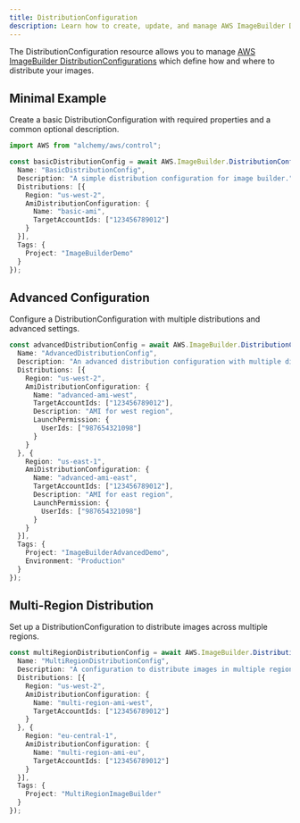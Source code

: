 ```yaml
---
title: DistributionConfiguration
description: Learn how to create, update, and manage AWS ImageBuilder DistributionConfigurations using Alchemy Cloud Control.
---
```



The DistributionConfiguration resource allows you to manage [AWS ImageBuilder DistributionConfigurations](https://docs.aws.amazon.com/imagebuilder/latest/userguide/) which define how and where to distribute your images.

## Minimal Example

Create a basic DistributionConfiguration with required properties and a common optional description.

```ts
import AWS from "alchemy/aws/control";

const basicDistributionConfig = await AWS.ImageBuilder.DistributionConfiguration("basicDistributionConfig", {
  Name: "BasicDistributionConfig",
  Description: "A simple distribution configuration for image builder.",
  Distributions: [{
    Region: "us-west-2",
    AmiDistributionConfiguration: {
      Name: "basic-ami",
      TargetAccountIds: ["123456789012"]
    }
  }],
  Tags: {
    Project: "ImageBuilderDemo"
  }
});
```

## Advanced Configuration

Configure a DistributionConfiguration with multiple distributions and advanced settings.

```ts
const advancedDistributionConfig = await AWS.ImageBuilder.DistributionConfiguration("advancedDistributionConfig", {
  Name: "AdvancedDistributionConfig",
  Description: "An advanced distribution configuration with multiple distributions.",
  Distributions: [{
    Region: "us-west-2",
    AmiDistributionConfiguration: {
      Name: "advanced-ami-west",
      TargetAccountIds: ["123456789012"],
      Description: "AMI for west region",
      LaunchPermission: {
        UserIds: ["987654321098"]
      }
    }
  }, {
    Region: "us-east-1",
    AmiDistributionConfiguration: {
      Name: "advanced-ami-east",
      TargetAccountIds: ["123456789012"],
      Description: "AMI for east region",
      LaunchPermission: {
        UserIds: ["987654321098"]
      }
    }
  }],
  Tags: {
    Project: "ImageBuilderAdvancedDemo",
    Environment: "Production"
  }
});
```

## Multi-Region Distribution

Set up a DistributionConfiguration to distribute images across multiple regions.

```ts
const multiRegionDistributionConfig = await AWS.ImageBuilder.DistributionConfiguration("multiRegionDistributionConfig", {
  Name: "MultiRegionDistributionConfig",
  Description: "A configuration to distribute images in multiple regions.",
  Distributions: [{
    Region: "us-west-2",
    AmiDistributionConfiguration: {
      Name: "multi-region-ami-west",
      TargetAccountIds: ["123456789012"]
    }
  }, {
    Region: "eu-central-1",
    AmiDistributionConfiguration: {
      Name: "multi-region-ami-eu",
      TargetAccountIds: ["123456789012"]
    }
  }],
  Tags: {
    Project: "MultiRegionImageBuilder"
  }
});
```
